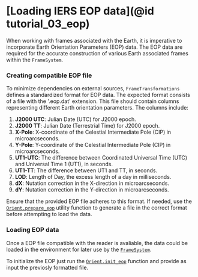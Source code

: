 # [Loading IERS EOP data](@id tutorial_03_eop)

When working with frames associated with the Earth, it is imperative to incorporate Earth 
Orientation Parameters (EOP) data. The EOP data are required for the accurate construction of 
various Earth associated frames within the `FrameSystem`.

### Creating compatible EOP file

To minimize dependencies on external sources, `FrameTransformations` defines a standardized 
format for EOP data. The expected format consists of a file with the '.eop.dat' extension. 
This file should contain columns representing different Earth orientation parameters. 
The columns include:

1. **J2000 UTC**: Julian Date (UTC) for J2000 epoch.
2. **J2000 TT**: Julian Date (Terrestrial Time) for J2000 epoch.
3. **X-Pole**: X-coordinate of the Celestial Intermediate Pole (CIP) in microarcseconds.
4. **Y-Pole**: Y-coordinate of the Celestial Intermediate Pole (CIP) in microarcseconds.
5. **UT1-UTC**: The difference between Coordinated Universal Time (UTC) and Universal Time 1 (UT1), in seconds.
6. **UT1-TT**: The difference between UT1 and TT, in seconds.
7. **LOD**: Length of Day, the excess length of a day in milliseconds.
8. **dX**: Nutation correction in the X-direction in microarcseconds.
9. **dY**: Nutation correction in the Y-direction in microarcseconds.

Ensure that the provided EOP file adheres to this format. 
If needed, use the [`Orient.prepare_eop`](@ref) utility function to generate a file in the 
correct format before attempting to load the data.

### Loading EOP data 

Once a EOP file compatible with the reader is avaliable, the data could be loaded in the 
environment for later use by the [`FrameSystem`](@ref). 

To initialize the EOP just run the [`Orient.init_eop`](@ref) function and provide as input 
the previosly formatted file.